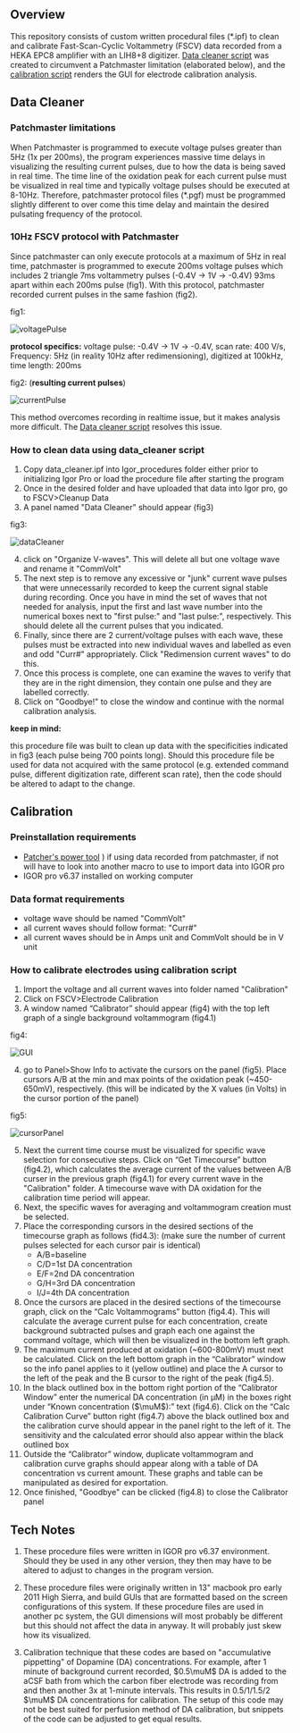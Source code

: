 ## Overview

This repository consists of custom written procedural files (*.ipf) to clean and calibrate Fast-Scan-Cyclic Voltammetry (FSCV) data recorded from a HEKA EPC8 amplifier with an LIH8+8 digitizer. [Data cleaner script](https://github.com/gdq12/ElectroChemical_FSCV_Analysis_IgorProv6.37/blob/master/data_cleaner.ipf) was created to circumvent a Patchmaster limitation (elaborated below), and the [calibration script](https://github.com/gdq12/ElectroChemical_FSCV_Analysis_IgorProv6.37/blob/master/calibration.ipf) renders the GUI for electrode calibration analysis.

## Data Cleaner

### Patchmaster limitations

When Patchmaster is programmed to execute voltage pulses greater than 5Hz (1x per 200ms), the program experiences massive time delays in visualizing the resulting current pulses, due to how the data is being saved in real time. The time line of the oxidation peak for each current pulse must be visualized in real time and typically voltage pulses should be executed at 8-10Hz. Therefore, patchmaster protocol files (*.pgf) must be programmed slightly different to over come this time delay and maintain the desired pulsating frequency of the protocol.

### 10Hz FSCV protocol with Patchmaster

Since patchmaster can only execute protocols at a maximum of 5Hz in real time, patchmaster is programmed to execute 200ms voltage pulses which includes 2 triangle 7ms voltammetry pulses (-0.4V $\rightarrow$ 1V $\rightarrow$ -0.4V) 93ms apart within each 200ms pulse (fig1). With this protocol, patchmaster recorded current pulses in the same fashion (fig2).

fig1:

![voltagePulse](images/voltagePulse.png)

**protocol specifics:** voltage pulse: -0.4V $\rightarrow$ 1V $\rightarrow$ -0.4V, scan rate: 400 V/s, Frequency: 5Hz (in reality 10Hz after redimensioning), digitized at 100kHz, time length: 200ms

fig2: (**resulting current pulses**)

![currentPulse](images/currentPulse.png)

This method overcomes recording in realtime issue, but it makes analysis more difficult. The [Data cleaner script](https://github.com/gdq12/ElectroChemical_FSCV_Analysis_IgorProv6.37/blob/master/data_cleaner.ipf) resolves this issue.

### How to clean data using data_cleaner script

1) Copy data_cleaner.ipf into Igor_procedures folder either prior to initializing Igor Pro or load the procedure file after starting the program
2) Once in the desired folder and have uploaded that data into Igor pro, go to FSCV>Cleanup Data
3) A panel named "Data Cleaner" should appear (fig3)

fig3:

![dataCleaner](images/dataCleanerPanel.png)

4) click on "Organize V-waves". This will delete all but one voltage wave and rename it "CommVolt"
5) The next step is to remove any excessive or "junk" current wave pulses that were unnecessarily recorded to keep the current signal stable during recording. Once you have in mind the set of waves that not needed for analysis, input the first and last wave number into the numerical boxes next to "first pulse:" and "last pulse:", respectively. This should delete all the current pulses that you indicated.
6) Finally, since there are 2 current/voltage pulses with each wave, these pulses must be extracted into new individual waves and labelled as even and odd "Curr#" appropriately. Click "Redimension current waves" to do this.
7) Once this process is complete, one can examine the waves to verify that they are in the right dimension, they contain one pulse and they are labelled correctly.
8) Click on "Goodbye!" to close the window and continue with the normal calibration analysis.

**keep in mind:**

this procedure file was built to clean up data with the specificities indicated in fig3 (each pulse being 700 points long). Should this procedure file be used for data not acquired with the same protocol (e.g. extended command pulse, different digitization rate, different scan rate), then the code should be altered to adapt to the change.

## Calibration

### Preinstallation requirements

- [Patcher's power tool](http://www3.mpibpc.mpg.de/groups/neher/index.php?page=aboutppt)
) if using data recorded from patchmaster, if not will have to look into another macro to use to import data into IGOR pro
- IGOR pro v6.37 installed on working computer

### Data format requirements

- voltage wave should be named "CommVolt"
- all current waves should follow format: "Curr#"
- all current waves should be in Amps unit and CommVolt should be in V unit

### How to calibrate electrodes using calibration script

1) Import the voltage and all current waves into folder named "Calibration"
2) Click on FSCV>Electrode Calibration
3) A window named “Calibrator” should appear (fig4) with the top left graph of a single background voltammogram (fig4.1)

fig4:

![GUI](images/voltammetryGUI.png)

4) go to Panel>Show Info to activate the cursors on the panel (fig5). Place cursors A/B at the min and max points of the oxidation peak (~450-650mV), respectively. (this will be indicated by the X values (in Volts) in the cursor portion of the panel)

fig5:

![cursorPanel](images/cursorPanel.png)

5) Next the current time course must be visualized for specific wave selection for consecutive steps. Click on “Get Timecourse” button (fig4.2), which calculates the average current of the values between A/B curser in the previous graph (fig4.1) for every current wave in the "Calibration" folder. A timecourse wave with DA oxidation for the calibration time period will appear.
6) Next, the specific waves for averaging and voltammogram creation must be selected.  
7) Place the corresponding cursors in the desired sections of the timecourse graph as follows (fid4.3): (make sure the number of current pulses selected for each cursor pair is identical)
   - A/B=baseline
   - C/D=1st DA concentration
   - E/F=2nd DA concentration
   - G/H=3rd DA concentration
   - I/J=4th DA concentration
8) Once the cursors are placed in the desired sections of the timecourse graph, click on the “Calc Voltammograms” button (fig4.4). This will calculate the average current pulse for each concentration, create background subtracted pulses and graph each one against the command voltage, which will then be visualized in the bottom left graph.
9) The maximum current produced at oxidation (~600-800mV) must next be calculated. Click on the left bottom graph in the “Calibrator” window so the info panel applies to it (yellow outline) and place the A cursor to the left of the peak and the B cursor to the right of the peak (fig4.5).
10) In the black outlined box in the bottom right portion of the “Calibrator Window” enter the numerical DA concentration (in µM) in the boxes right under “Known concentration ($\muM$):” text (fig4.6). Click on the “Calc Calibration Curve” button right (fig4.7) above the black outlined box and the calibration curve should appear in the panel right to the left of it. The sensitivity and the calculated error should also appear within the black outlined box
11) Outside the “Calibrator” window, duplicate voltammogram and calibration curve graphs should appear along with a table of DA concentration vs current amount. These graphs and table can be manipulated as desired for exportation.
12) Once finished, "Goodbye" can be clicked (fig4.8) to close the Calibrator panel

## Tech Notes

1. These procedure files were written in IGOR pro v6.37 environment. Should they be used in any other version, they then may have to be altered to adjust to changes in the program version.

2. These procedure files were originally written in 13" macbook pro early 2011 High Sierra, and build GUIs that are formatted based on the screen configurations of this system. If these procedure files are used in another pc system, the GUI dimensions will most probably be different but this should not affect the data in anyway. It will probably just skew how its visualized.

3. Calibration technique that these codes are based on "accumulative pippetting" of Dopamine (DA) concentrations. For example, after 1 minute of background current recorded, $0.5\muM$ DA is added to the aCSF bath from which the carbon fiber electrode was recording from and then another 3x at 1-minute intervals. This results in 0.5/1/1.5/2 $\muM$ DA concentrations for calibration. The setup of this code may not be best suited for perfusion method of DA calibration, but snippets of the code can be adjusted to get equal results.  
